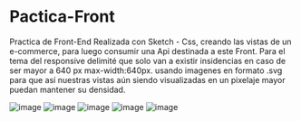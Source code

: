 # Pactica-Front

Practica de Front-End
Realizada con Sketch - Css, creando las vistas de un e-commerce, para luego consumir una Api destinada a este Front.
Para el tema del responsive delimité que solo van a existir insidencias en caso de ser mayor a 640 px max-width:640px.
usando imagenes en formato .svg para que así nuestras vistas aún siendo visualizadas en un pixelaje mayor puedan mantener su densidad.


![image](https://user-images.githubusercontent.com/100444023/199114401-d35294ef-69e3-42c9-aca9-49a30b3e070f.png)
![image](https://user-images.githubusercontent.com/100444023/199114425-ec788356-0fca-4f75-abd1-fa8a78823420.png)
![image](https://user-images.githubusercontent.com/100444023/199114449-c73f9769-0b85-4036-a7c0-187658742844.png)
![image](https://user-images.githubusercontent.com/100444023/199114486-24e66d1c-0dcb-4eb0-a09d-5d18ade8cecf.png)
![image](https://user-images.githubusercontent.com/100444023/199114507-ac0cb336-bac7-4ad4-a222-d3c4a409f069.png)

